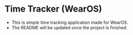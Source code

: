 # Time Tracker (WearOS)

- This is simple time tracking application made for WearOS. 
- The README will be updated once the project is finished. 